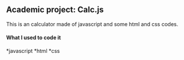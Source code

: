 ## Academic project: Calc.js
This is an calculator made of javascript and some html and css codes.

#### What I used to code it
*javascript
*html
*css
